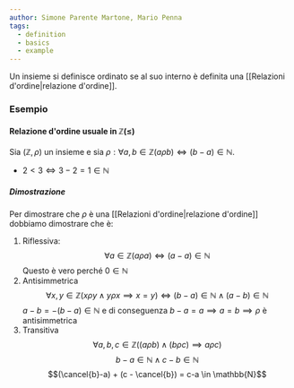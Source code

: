 ```yaml
---
author: Simone Parente Martone, Mario Penna
tags:
  - definition
  - basics
  - example
---
```

Un insieme si definisce ordinato se al suo interno è definita una [[Relazioni d'ordine|relazione d'ordine]].
### Esempio
#### Relazione d'ordine usuale in $\mathbb{Z (\leq)}$
Sia $(\mathbb{Z}, \rho)$ un insieme e sia $\rho : \forall a,b \in \mathbb{Z} (a \rho b) \iff (b-a) \in \mathbb{N}$.
- $2<3 \iff 3-2=1 \in \mathbb{N}$
##### Dimostrazione
Per dimostrare che $\rho$ è una [[Relazioni d'ordine|relazione d'ordine]] dobbiamo dimostrare che è:
1. Riflessiva:
$$\forall a \in \mathbb{Z} (a\rho a) \iff (a-a) \in \mathbb{N}$$
	Questo è vero perché $0 \in \mathbb{N}$
2. Antisimmetrica
$$\forall x,y \in \mathbb{Z} (x \rho y \land y \rho x \implies x=y) \iff (b-a) \in \mathbb{N} \land (a-b) \in \mathbb{N}$$
$a- b = -(b-a) \in \mathbb{N}$ e di conseguenza $b-a = a \implies a=b \implies \rho \text{ è antisimmetrica}$
3. Transitiva
$$\forall a,b,c \in \mathbb{Z} ((a \rho b) \land (b \rho c) \implies a \rho c)$$
$$b-a \in \mathbb{N} \land c-b \in \mathbb{N}$$
$$(\cancel{b}-a) + (c - \cancel{b}) = c-a \in \mathbb{N}$$

